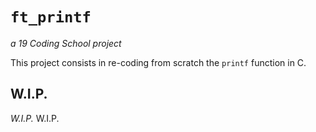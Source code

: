 # ```ft_printf```
*a 19 Coding School project*

This project consists in re-coding from scratch the ```printf``` function in C.

## W.I.P.
*W.I.P.*
W.I.P.
